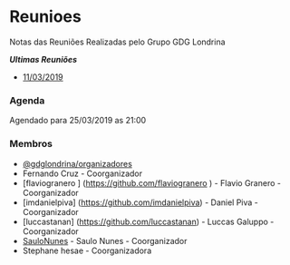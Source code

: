 # Reunioes
Notas das Reuniões Realizadas pelo Grupo GDG Londrina

***Ultimas Reuniões***

- [11/03/2019](reunioes/11-03-2019.md)

### Agenda
Agendado para 25/03/2019 as 21:00

### Membros
* [@gdglondrina/organizadores](https://github.com/orgs/gdglondrina/teams/organizadores/members)
* Fernando Cruz - Coorganizador
* [flaviogranero ] (https://github.com/flaviogranero ) - Flavio Granero - Coorganizador
* [imdanielpiva] (https://github.com/imdanielpiva) - Daniel Piva - Coorganizador
* [luccastanan] (https://github.com/luccastanan) - Luccas Galuppo - Coorganizador
* [SauloNunes](https://github.com/SauloNunes) - Saulo Nunes - Coorganizador
* Stephane hesae - Coorganizadora